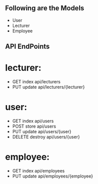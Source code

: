 ## Following are the Models
- User
- Lecturer
- Employee

## API EndPoints
# lecturer:
- GET index api/lecturers
- PUT update api/lecturers/{lecturer}
# user:
- GET index api/users
- POST store api/users
- PUT update api/users/{user}
- DELETE destroy api/users/{user}
# employee:
- GET index api/employees
- PUT update api/employees/{employee}

